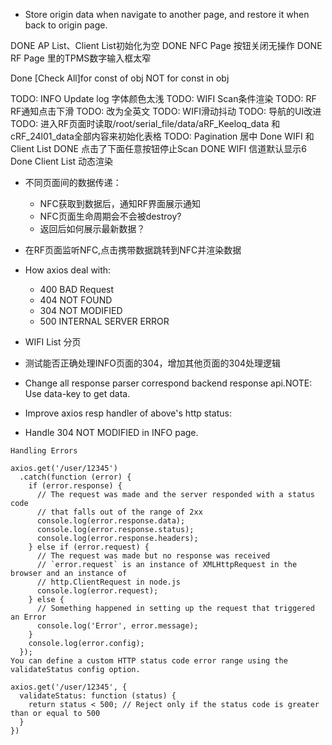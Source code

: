 - Store origin data when navigate to another page, and restore it when back to origin page.

DONE AP List、Client List初始化为空
DONE NFC Page 按钮关闭无操作
DONE RF Page 里的TPMS数字输入框太窄

Done [Check All]for const of obj NOT for const in obj

TODO: INFO Update log 字体颜色太浅
TODO: WIFI Scan条件渲染
TODO: RF RF通知点击下滑
TODO: 改为全英文
TODO: WIFI滑动抖动
TODO: 导航的UI改进
TODO: 进入RF页面时读取/root/serial_file/data/aRF_Keeloq_data 和 cRF_24l01_data全部内容来初始化表格
TODO: Pagination 居中
Done WIFI 和 Client List
  DONE 点击了下面任意按钮停止Scan
  DONE WIFI 信道默认显示6
Done Client List 动态渲染

- 不同页面间的数据传递：
  - NFC获取到数据后，通知RF界面展示通知
  - NFC页面生命周期会不会被destroy?
  - 返回后如何展示最新数据？
- 在RF页面监听NFC,点击携带数据跳转到NFC并渲染数据

- How axios deal with:
  - 400 BAD Request
  - 404 NOT FOUND
  - 304 NOT MODIFIED
  - 500 INTERNAL SERVER ERROR


- WIFI List 分页
- 测试能否正确处理INFO页面的304，增加其他页面的304处理逻辑

- Change all response parser correspond backend response api.NOTE: Use data-key to get data.

- Improve axios resp handler of above's http status:
- Handle 304 NOT MODIFIED in INFO page.

```
Handling Errors

axios.get('/user/12345')
  .catch(function (error) {
    if (error.response) {
      // The request was made and the server responded with a status code
      // that falls out of the range of 2xx
      console.log(error.response.data);
      console.log(error.response.status);
      console.log(error.response.headers);
    } else if (error.request) {
      // The request was made but no response was received
      // `error.request` is an instance of XMLHttpRequest in the browser and an instance of
      // http.ClientRequest in node.js
      console.log(error.request);
    } else {
      // Something happened in setting up the request that triggered an Error
      console.log('Error', error.message);
    }
    console.log(error.config);
  });
You can define a custom HTTP status code error range using the validateStatus config option.

axios.get('/user/12345', {
  validateStatus: function (status) {
    return status < 500; // Reject only if the status code is greater than or equal to 500
  }
})
```


